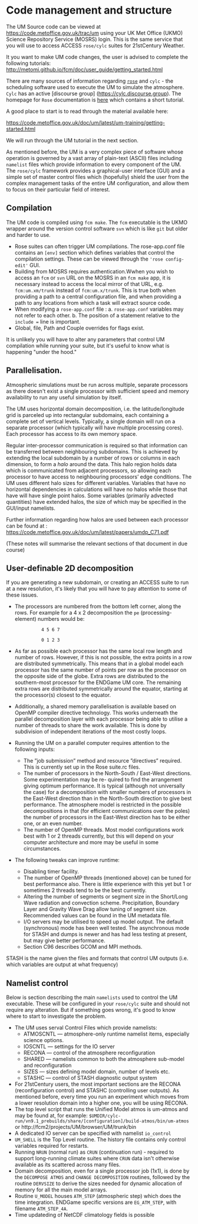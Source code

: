 # Code management and structure

The UM Source code can be viewed at https://code.metoffice.gov.uk/trac/um using your UK Met Office (UKMO) Science Repository Service (MOSRS) login. This is the same service that you will use to access ACCESS `rose/cylc` suites for 21stCentury Weather.

It you want to make UM code changes, the user is advised to complete the following tutorials: http://metomi.github.io/fcm/doc/user_guide/getting_started.html

There are many sources of information regarding [`rose`](https://www.metoffice.gov.uk/research/approach/modelling-systems/rose) and `cylc` - the scheduling software used to execute the UM to simulate the atmosphere. `Cylc` has an active [discourse group] (https://cylc.discourse.group).  The homepage for `Rose` documentation is [here](https://metomi.github.io/rose/doc/html/index.html) which contains a short tutorial.

A good place to start is to read through the material available here:

https://code.metoffice.gov.uk/doc/um/latest/um-training/getting-started.html

We will run through the UM tutorial in the next section.

As mentioned before, the UM is a very complex piece of software whose operation is governed by a vast array of plain-text (ASCII) files including `namelist` files which provide information to every component of the UM. The `rose/cylc` framework provides a graphical-user interface (GUI) and a simple set of master control files which (hopefully) shield the user from the complex management tasks of the entire UM configuration, and allow them to focus on their particular field of interest.

## Compilation 

The UM code is compiled using `fcm make`. The `fcm` executable is the UKMO wrapper around the version control software `svn` which is like `git` but older and harder to use. 

- Rose suites can often trigger UM compilations. The rose-app.conf file contains an `[env]` section which defines variables that control the compilation settings. These can be viewed through the `'rose config-edit'` GUI.
- Building from MOSRS requires authentication.Wwhen you wish to access an `fcm` or `svn` URL on the MOSRS in an `fcm make` app, it is necessary instead to access the local mirror of that URL, e.g. `fcm:um.xm/trunk` instead of `fcm:um.x/trunk`. This is true both when providing a path to a central configuration file, and when providing a path to any locations from which a task will extract source code. 
- When modifying a `rose-app.conf` file : 
    a. `rose-app.conf` variables may not refer to each other. 
    b. The position of a statement relative to the `include =` line is important. 
- Global, file, Path and Couple overrides for flags exist.

It is unlikely you will have to alter any parameters that control UM compilation while running your suite, but it's useful to know what is happening "under the hood."

## Parallelisation.

Atmospheric simulations must be run across multiple, separate processors as there doesn't exist a single processor with sufficient speed and memory availability to run any useful simulation by itself.

The UM uses horizontal domain decomposition, i.e. the latitude/longitude grid is parceled up into rectangular subdomains, each containing a complete set of vertical levels.  Typically, a single domain will run on a separate processor (which typically will have multiple processing cores). Each processor has access to its own memory space.

Regular inter-processor communication is required so that information can be transferred between neighbouring subdomains. This is achieved by extending the local subdomain by a number of rows or columns in each dimension, to form a *halo* around the data. This halo region holds data which is communicated from adjacent processors, so allowing each processor to have access to neighbouring processors’ edge conditions. The UM uses different halo sizes for different variables. Variables that have no horizontal dependencies in calculations will have no halos while those that have will have single point halos. Some variables (primarily advected quantities) have extended halos, the size of which may be specified in the GUI/input namelists.

Further information regarding how halos are used between each processor can be found at : https://code.metoffice.gov.uk/doc/um/latest/papers/umdp_C71.pdf

(These notes will summarise the relevant sections of that document in due course)

## User-definable 2D decomposition ## 

If you are generating a new subdomain, or creating an ACCESS suite to run at a new resolution, it's likely that you will have to pay attention to some of these issues.

- The processors are numbered from the bottom left corner, along the rows. For example for a 4 x 2 decomposition the `pe` (processing-element) numbers would be:

                4 5 6 7 

                0 1 2 3 

- As far as possible each processor has the same local row length and number of rows. However, if this is not possible, the extra points in a row are distributed symmetrically. This means that in a global model each processor has the same number of points per row as the processor on the opposite side of the globe. Extra rows are distributed to the southern-most processor for the ENDGame UM core. The remaining extra rows are distributed symmetrically around the equator, starting at the processor(s) closest to the equator. 
- Additionally, a shared memory parallelisation is available based on OpenMP compiler directive technology. This works underneath the parallel decomposition layer with each processor being able to utilise a number of threads to share the work available. This is done by subdivision of independent iterations of the most costly loops. 
- Running the UM on a parallel computer requires attention to the following inputs:
    - The ”job submission” method and resource ”directives” required. This is currently set up in the Rose suite.rc files. 
    - The number of processors in the North-South / East-West directions. Some experimentation may be re- quired to find the arrangement giving optimum performance. It is typical (although not universally the case) for a decomposition with smaller numbers of processors in the East-West direction than in the North-South direction to give best performance. The atmosphere model is restricted in the possible decompositions in that (for efficient communications over the poles) the number of processors in the East-West direction has to be either one, or an even number. 
    - The number of OpenMP threads. Most model configurations work best with 1 or 2 threads currently, but this will depend on your computer architecture and more may be useful in some circumstances. 
- The following tweaks can improve runtime:
    - Disabling timer facility.
    - The number of OpenMP threads (mentioned above) can be tuned for best performance also. There is little experience with this yet but 1 or sometimes 2 threads tend to be the best currently. 
    - Altering the number of segments or segment size in the Short/Long Wave radiation and convection scheme. Precipitation, Boundary Layer and Gravity Wave Drag allow tuning of segment size. Recommended values can be found in the UM metadata file. 
    - I/O servers may be utilised to speed up model output. The default (synchronous) mode has been well tested. The asynchronous mode for STASH and dumps is newer and has had less testing at present, but may give better performance. 
    - Section C96 describes GCOM and MPI methods.

STASH is the name given the files and formats that control UM outputs (i.e. which variables are output at what frequency)

## Namelist control ##

Below is section describing the main `namelists` used to control the UM executable. These will be configured in your `rose/cylc` suite and should not require any alteration. But if something goes wrong, it's good to know where to start to investigate the problem.

- The UM uses serval Control Files which provide namelists:
    - ATMOSCNTL — atmosphere-only runtime namelist items, especially science options. 
    - IOSCNTL — settings for the IO server
    - RECONA — control of the atmosphere reconfiguration
    - SHARED — namelists common to both the atmosphere sub-model and reconfiguration 
    - SIZES — sizes defining model domain, number of levels etc. 
    - STASHC — control of STASH diagnostic output system
- For 21stCentury users, the most important sections are the RECONA (reconfiguration control) and STASHC (controlling user outputs). As mentioned before, every time you run an experiment which moves from a lower resolution domain into a higher one, you will be using RECONA.
- The top level script that runs the Unified Model atmos is um-atmos and may be found at, for example: `$UMDIR/cylc-run/vn9.1_prebuilds/share/[configuration]/build-atmos/bin/um-atmos` or http://fcm2/projects/UM/browser/UM/trunk/bin 
- A dedicated IO server can be specified with namelist `io_control`
- `UM_SHELL` is the Top Level routine. The history file contains only control variables required for restarts. 
- Running `NRUN` (normal run) as `CRUN` (continuation run) - required to support long-running climate suites where `CRUN` data isn't otherwise available as its scattered across many files.
- Domain decomposition, even for a single processor job (1x1), is done by the `DECOMPOSE ATMOS` and `CHANGE DECOMPOSITION` routines, followed by the routine `DERVSIZE` to derive the sizes needed for dynamic allocation of memory for all the main model arrays. 
- Routine `U_MODEL` houses `ATM_STEP` (atmospheric step) which does the time integration. ENDGame specific versions are `EG_ATM_STEP`, with filename `ATM_STEP_4A`.
- Time updateding of NetCDF climatology fields is possible
